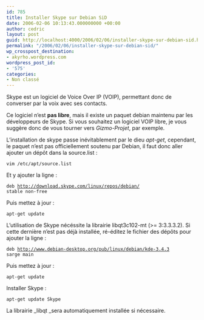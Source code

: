 ```yaml
---
id: 785
title: Installer Skype sur Debian SiD
date: 2006-02-06 10:13:43.000000000 +00:00
author: cedric
layout: post
guid: http://localhost:4000/2006/02/06/installer-skype-sur-debian-sid.html
permalink: "/2006/02/06/installer-skype-sur-debian-sid/"
wp_crosspost_destination:
- akyrho.wordpress.com
wordpress_post_id:
- '575'
categories:
- Non classé
---
```

Skype est un logiciel de Voice Over IP (VOIP), permettant donc de converser par la voix avec ses contacts.

Ce logiciel n’est **pas libre**, mais il existe un paquet debian maintenu par les développeurs de Skype. Si vous souhaitez un logiciel VOIP libre, je vous suggère donc de vous tourner vers _Gizmo-Projet_, par exemple.

L’installation de skype passe inévitablement par le dieu _apt-get_, cependant, le paquet n’est pas officiellement soutenu par Debian, il faut donc aller ajouter un dépôt dans la source.list :

<code class="highlighter-rouge">vim /etc/apt/source.list</code>

Et y ajouter la ligne :

<code class="highlighter-rouge">deb http://download.skype.com/linux/repos/debian/ stable non-free</code>

Puis mettez à jour :

<code class="highlighter-rouge">apt-get update</code>

L’utilisation de Skype nécéssite la librairie libqt3c102-mt (>= 3:3.3.3.2). Si cette dernière n’est pas déjà installée, ré-éditez le fichier des dépôts pour ajouter la ligne :

<code class="highlighter-rouge">deb http://www.debian-desktop.org/pub/linux/debian/kde-3.4.3 sarge main</code>

Puis mettez à jour :

<code class="highlighter-rouge">apt-get update</code>

Installer Skype :

<code class="highlighter-rouge">apt-get update Skype</code>

La librairie \_libqt \_sera automatiquement installée si nécessaire.